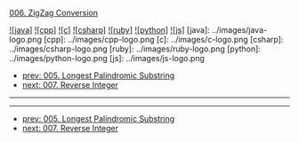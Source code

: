 [006. ZigZag Conversion](https://leetcode.com/problems/zigzag-conversion/)

[![java]](../java/006-zigzag-conversion.md)
[![cpp]](../cpp/006-zigzag-conversion.md)
[![c]](../c/006-zigzag-conversion.md)
[![csharp]](../csharp/006-zigzag-conversion.md)
[![ruby]](../ruby/006-zigzag-conversion.md)
[![python]](../python/006-zigzag-conversion.md)
[![js]](../js/006-zigzag-conversion.md)
[java]: ../images/java-logo.png
[cpp]: ../images/cpp-logo.png
[c]: ../images/c-logo.png
[csharp]: ../images/csharp-logo.png
[ruby]: ../images/ruby-logo.png
[python]: ../images/python-logo.png
[js]: ../images/js-logo.png

- [prev: 005. Longest Palindromic Substring](005-longest-palindromic-substring.md)
- [next: 007. Reverse Integer](007-reverse-integer.md)

---



---

- [prev: 005. Longest Palindromic Substring](005-longest-palindromic-substring.md)
- [next: 007. Reverse Integer](007-reverse-integer.md)
